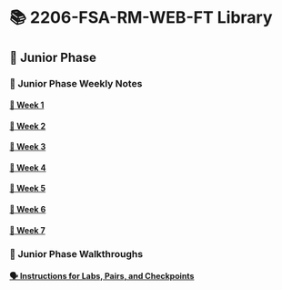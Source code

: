 # 📚 2206-FSA-RM-WEB-FT Library


## 🐣 Junior Phase


### 📓 Junior Phase Weekly Notes

#### [📅 Week 1](/week1.md)

#### [📅 Week 2](/week2.md)

#### [📅 Week 3](/week3.md)

#### [📅 Week 4](/week4.md)

#### [📅 Week 5](/week5.md)

#### [📅 Week 6](/week6.md)

#### [📅 Week 7](/week7.md)


### 📓 Junior Phase Walkthroughs

#### [🗣 Instructions for Labs, Pairs, and Checkpoints ](./Walkthroughs/walkthrough-directory.md)